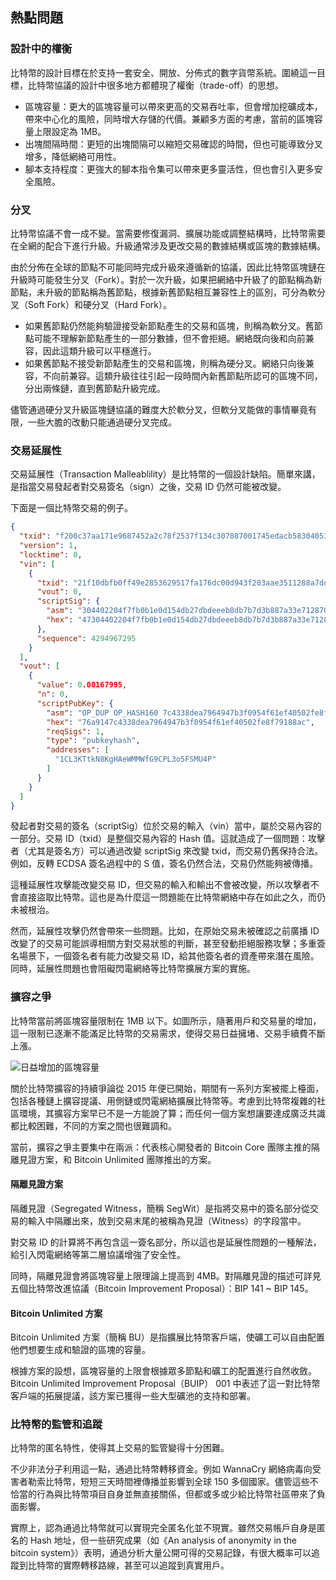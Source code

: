 ## 熱點問題

### 設計中的權衡

比特幣的設計目標在於支持一套安全、開放、分佈式的數字貨幣系統。圍繞這一目標，比特幣協議的設計中很多地方都體現了權衡（trade-off）的思想。

* 區塊容量：更大的區塊容量可以帶來更高的交易吞吐率，但會增加挖礦成本，帶來中心化的風險，同時增大存儲的代價。兼顧多方面的考慮，當前的區塊容量上限設定為 1MB。
* 出塊間隔時間：更短的出塊間隔可以縮短交易確認的時間，但也可能導致分叉增多，降低網絡可用性。
* 腳本支持程度：更強大的腳本指令集可以帶來更多靈活性，但也會引入更多安全風險。

### 分叉

比特幣協議不會一成不變。當需要修復漏洞、擴展功能或調整結構時，比特幣需要在全網的配合下進行升級。升級通常涉及更改交易的數據結構或區塊的數據結構。

由於分佈在全球的節點不可能同時完成升級來遵循新的協議，因此比特幣區塊鏈在升級時可能發生分叉（Fork）。對於一次升級，如果把網絡中升級了的節點稱為新節點，未升級的節點稱為舊節點，根據新舊節點相互兼容性上的區別，可分為軟分叉（Soft Fork）和硬分叉（Hard Fork）。

* 如果舊節點仍然能夠驗證接受新節點產生的交易和區塊，則稱為軟分叉。舊節點可能不理解新節點產生的一部分數據，但不會拒絕。網絡既向後和向前兼容，因此這類升級可以平穩進行。
* 如果舊節點不接受新節點產生的交易和區塊，則稱為硬分叉。網絡只向後兼容，不向前兼容。這類升級往往引起一段時間內新舊節點所認可的區塊不同，分出兩條鏈，直到舊節點升級完成。

儘管通過硬分叉升級區塊鏈協議的難度大於軟分叉，但軟分叉能做的事情畢竟有限，一些大膽的改動只能通過硬分叉完成。

### 交易延展性

交易延展性（Transaction Malleablility）是比特幣的一個設計缺陷。簡單來講，是指當交易發起者對交易簽名（sign）之後，交易 ID 仍然可能被改變。

下面是一個比特幣交易的例子。

```json
{
  "txid": "f200c37aa171e9687452a2c78f2537f134c307087001745edacb58304053db20",
  "version": 1,
  "locktime": 0,
  "vin": [
    {
      "txid": "21f10dbfb0ff49e2853629517fa176dc00d943f203aae3511288a7dd89280ac2",
      "vout": 0,
      "scriptSig": {
        "asm": "304402204f7fb0b1e0d154db27dbdeeeb8db7b7d3b887a33e712870503438d8be2d66a0102204782a2714215dc0d581e1d435b41bc6eced2c213c9ba0f993e7fcf468bb5d311[ALL] 025840d511c4bc6690916270a54a6e9290fab687f512c18eb2df0428fa69a26299",
        "hex": "47304402204f7fb0b1e0d154db27dbdeeeb8db7b7d3b887a33e712870503438d8be2d66a0102204782a2714215dc0d581e1d435b41bc6eced2c213c9ba0f993e7fcf468bb5d3110121025840d511c4bc6690916270a54a6e9290fab687f512c18eb2df0428fa69a26299"
      },
      "sequence": 4294967295
    }
  ],
  "vout": [
    {
      "value": 0.00167995,
      "n": 0,
      "scriptPubKey": {
        "asm": "OP_DUP OP_HASH160 7c4338dea7964947b3f0954f61ef40502fe8f791 OP_EQUALVERIFY OP_CHECKSIG",
        "hex": "76a9147c4338dea7964947b3f0954f61ef40502fe8f79188ac",
        "reqSigs": 1,
        "type": "pubkeyhash",
        "addresses": [
          "1CL3KTtkN8KgHAeWMMWfG9CPL3o5FSMU4P"
        ]
      }
    }
  ]
}
```

發起者對交易的簽名（scriptSig）位於交易的輸入（vin）當中，屬於交易內容的一部分。交易 ID（txid）是整個交易內容的 Hash 值。這就造成了一個問題：攻擊者（尤其是簽名方）可以通過改變 scriptSig 來改變 txid，而交易仍舊保持合法。例如，反轉 ECDSA 簽名過程中的 S 值，簽名仍然合法，交易仍然能夠被傳播。

這種延展性攻擊能改變交易 ID，但交易的輸入和輸出不會被改變，所以攻擊者不會直接盜取比特幣。這也是為什麼這一問題能在比特幣網絡中存在如此之久，而仍未被根治。

然而，延展性攻擊仍然會帶來一些問題。比如，在原始交易未被確認之前廣播 ID 改變了的交易可能誤導相關方對交易狀態的判斷，甚至發動拒絕服務攻擊；多重簽名場景下，一個簽名者有能力改變交易 ID，給其他簽名者的資產帶來潛在風險。同時，延展性問題也會阻礙閃電網絡等比特幣擴展方案的實施。

### 擴容之爭

比特幣當前將區塊容量限制在 1MB 以下。如圖所示，隨著用戶和交易量的增加，這一限制已逐漸不能滿足比特幣的交易需求，使得交易日益擁堵、交易手續費不斷上漲。

![日益增加的區塊容量](_images/block_size.png)

關於比特幣擴容的持續爭論從 2015 年便已開始，期間有一系列方案被擺上檯面，包括各種鏈上擴容提議、用側鏈或閃電網絡擴展比特幣等。考慮到比特幣複雜的社區環境，其擴容方案早已不是一方能說了算；而任何一個方案想讓要達成廣泛共識都比較困難，不同的方案之間也很難調和。

當前，擴容之爭主要集中在兩派：代表核心開發者的 Bitcoin Core 團隊主推的隔離見證方案，和 Bitcoin Unlimited 團隊推出的方案。

#### 隔離見證方案

隔離見證（Segregated Witness，簡稱 SegWit）是指將交易中的簽名部分從交易的輸入中隔離出來，放到交易末尾的被稱為見證（Witness）的字段當中。

對交易 ID 的計算將不再包含這一簽名部分，所以這也是延展性問題的一種解法，給引入閃電網絡等第二層協議增強了安全性。

同時，隔離見證會將區塊容量上限理論上提高到 4MB。對隔離見證的描述可詳見五個比特幣改進協議（Bitcoin Improvement Proposal）：BIP 141 ~ BIP 145。

#### Bitcoin Unlimited 方案

Bitcoin Unlimited 方案（簡稱 BU）是指擴展比特幣客戶端，使礦工可以自由配置他們想要生成和驗證的區塊的容量。

根據方案的設想，區塊容量的上限會根據眾多節點和礦工的配置進行自然收斂。Bitcoin Unlimited Improvement Proposal（BUIP） 001 中表述了這一對比特幣客戶端的拓展提議，該方案已獲得一些大型礦池的支持和部署。

### 比特幣的監管和追蹤

比特幣的匿名特性，使得其上交易的監管變得十分困難。

不少非法分子利用這一點，通過比特幣轉移資金。例如 WannaCry 網絡病毒向受害者勒索比特幣，短短三天時間裡傳播並影響到全球 150 多個國家。儘管這些不恰當的行為與比特幣項目自身並無直接關係，但都或多或少給比特幣社區帶來了負面影響。

實際上，認為通過比特幣就可以實現完全匿名化並不現實。雖然交易帳戶自身是匿名的 Hash 地址，但一些研究成果（如《An analysis of anonymity in the bitcoin system》）表明，通過分析大量公開可得的交易記錄，有很大概率可以追蹤到比特幣的實際轉移路線，甚至可以追蹤到真實用戶。

